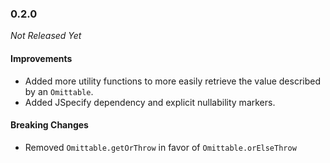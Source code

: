 ### 0.2.0

_Not Released Yet_

#### Improvements

- Added more utility functions to more easily retrieve the value described by an
  `Omittable`.
- Added JSpecify dependency and explicit nullability markers.

#### Breaking Changes

- Removed `Omittable.getOrThrow` in favor of `Omittable.orElseThrow`

